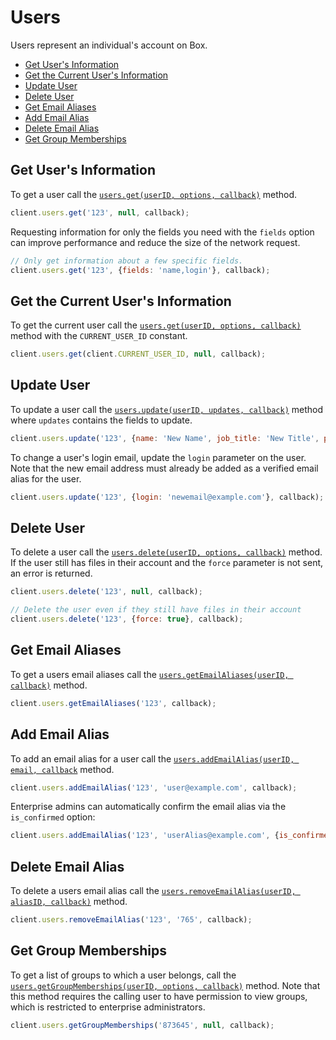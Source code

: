 Users
=====

Users represent an individual's account on Box.

* [Get User's Information](#get-users-information)
* [Get the Current User's Information](#get-the-current-users-information)
* [Update User](#update-user)
* [Delete User](#delete-user)
* [Get Email Aliases](#get-email-aliases)
* [Add Email Alias](#add-email-alias)
* [Delete Email Alias](#delete-email-alias)
* [Get Group Memberships](#get-group-memberships)

Get User's Information
----------------------------------

To get a user call the [`users.get(userID, options, callback)`](http://opensource.box.com/box-node-sdk/Users.html#get) method.

```js
client.users.get('123', null, callback);
```

Requesting information for only the fields you need with the `fields` option
can improve performance and reduce the size of the network request.

```js
// Only get information about a few specific fields.
client.users.get('123', {fields: 'name,login'}, callback);
```


Get the Current User's Information
----------------------------------

To get the current user call the [`users.get(userID, options, callback)`](http://opensource.box.com/box-node-sdk/Users.html#get) method with the `CURRENT_USER_ID` constant.

```js
client.users.get(client.CURRENT_USER_ID, null, callback);
```


Update User
-----------

To update a user call the
[`users.update(userID, updates, callback)`](http://opensource.box.com/box-node-sdk/Users.html#update)
method where `updates` contains the fields to update.

```js
client.users.update('123', {name: 'New Name', job_title: 'New Title', phone: '555-1111'}, callback);
```

To change a user's login email, update the `login` parameter on the user.  Note
that the new email address must already be added as a verified email alias for the
user.
```js
client.users.update('123', {login: 'newemail@example.com'}, callback);
```


Delete User
-----------

To delete a user call the
[`users.delete(userID, options, callback)`](http://opensource.box.com/box-node-sdk/Users.html#delete)
method.  If the user still has files in their account and the `force` parameter
is not sent, an error is returned.

```js
client.users.delete('123', null, callback);
```

```js
// Delete the user even if they still have files in their account
client.users.delete('123', {force: true}, callback);
```


Get Email Aliases
-----------------

To get a users email aliases call the [`users.getEmailAliases(userID, callback)`](http://opensource.box.com/box-node-sdk/Users.html#getEmailAliases) method.

```js
client.users.getEmailAliases('123', callback);
```


Add Email Alias
---------------

To add an email alias for a user call the [`users.addEmailAlias(userID, email, callback`](http://opensource.box.com/box-node-sdk/Users.html#addEmailAlias) method.

```js
client.users.addEmailAlias('123', 'user@example.com', callback);
```

Enterprise admins can automatically confirm the email alias via the `is_confirmed` option:
```js
client.users.addEmailAlias('123', 'userAlias@example.com', {is_confirmed: true}, callback);
```


Delete Email Alias
------------------

To delete a users email alias call the [`users.removeEmailAlias(userID, aliasID, callback)`](http://opensource.box.com/box-node-sdk/Users.html#removeEmailAlias) method.

```js
client.users.removeEmailAlias('123', '765', callback);
```

Get Group Memberships
---------------------

To get a list of groups to which a user belongs, call the
[`users.getGroupMemberships(userID, options, callback)`](http://opensource.box.com/box-node-sdk/Users.html#getGroupMemberships)
method.  Note that this method requires the calling user to have permission to
view groups, which is restricted to enterprise administrators.

```js
client.users.getGroupMemberships('873645', null, callback);
```
